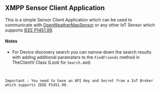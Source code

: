## XMPP Sensor Client Application

This is a simple Sensor Client Application which can be used to communicate with [OpenWeatherMapSensor](https://github.com/PeterWaher/OpenWeatherMapSensor) or any other IoT Sensor which supports [IEEE P1451.99](https://gitlab.com/IEEE-SA/XMPPI/IoT).

#### Notes
* For Device discovery search you can narrow down the search results with adding additional paramaters to the ```FindFriends``` method in TheClientV Class (Look for ```Search.Add```)

<br>

```Important : You need to have an API Key and Secret from a IoT Broker which supports IEEE P1451.99.```
